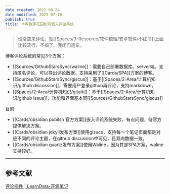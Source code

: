 ```yaml
---
date created: 2022-08-24
date modified: 2025-07-10
publish: true
title: 本库数字花园如何嵌入评论系统
---
```

> 谁没空来评论，就[[Spaces/3-Resource/软件梳理/安卓软件/小红书]]上面比较流行，不搞了。我闭门造车。

博客评论系统的常见3个方案：

- [[Sources/GithubStarsSync/waline]]：需要自己部署数据库、server端。支持匿名评论，可以导出评论数据。支持采用了[[Cards/SPA]]方案的博客。
- [[Sources/GithubStarsSync/giscus]]：基于[[Spaces/2-Area/计算机知识/github discussion]]，需要用户登录github再评论，支持markdown。
- [[Spaces/2-Area/计算机知识/gitalk]]：基于[[Spaces/2-Area/计算机知识/github issue]]，功能和界面基本同[[Sources/GithubStarsSync/giscus]]

目前

- [[Cards/obsidian pubilsh 官方方案]]嵌入评论系统失败，有点问题，待官方提供解决方案。
- [[Cards/obsidian jekyll发布方案]]使用gisucs，支持每一个笔记页面都是对应不同的评论主题，在github discussion中可见，且双向数据一致。
- [[Cards/obsidian quartz发布方案]]使用Waline，因为其是SPA方案，waline支持较好。

---

## 参考文献

[评论插件 | LearnData-开源笔记](https://newzone.top/web/Comments.html)
